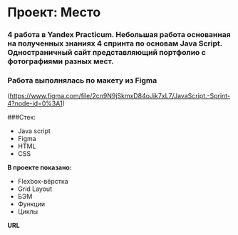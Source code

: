 # Проект: Место

### 4 работа в Yandex Practicum. Небольшая работа основанная на полученных знаниях 4 спринта по основам Java Script. Одностраничный сайт представляющий портфолио с фотографиями разных мест.

### Работа выполнялась по макету из Figma
(https://www.figma.com/file/2cn9N9jSkmxD84oJik7xL7/JavaScript.-Sprint-4?node-id=0%3A1)

###Стек:
* Java script
* Figma
* HTML
* CSS

**В проекте показано:**

* Flexbox-вёрстка
* Grid Layout
* БЭМ
* Функции
* Циклы

**URL**
